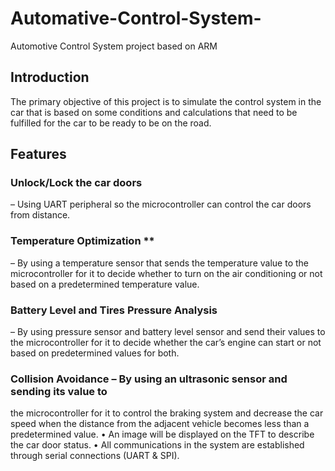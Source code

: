 # Automative-Control-System-
Automotive Control System project based on ARM
## Introduction
The primary objective of this project is to simulate the control system in the car that is based on some conditions and calculations that need to be fulfilled for the 
car to be ready to be on the road.
## Features
### __Unlock/Lock the car doors__
– Using UART peripheral so the microcontroller can control the car doors from distance.
### Temperature Optimization **
– By using a temperature sensor that sends the temperature value to the microcontroller for it to decide whether to turn on the air conditioning or not based on a predetermined temperature value.
### Battery Level and Tires Pressure Analysis 
– By using pressure sensor and battery level sensor and send their values to the microcontroller for it to decide whether the car’s engine can start or not based on predetermined values for both.
### Collision Avoidance – By using an ultrasonic sensor and sending its value to 
the microcontroller for it to control the braking system and decrease the car speed when the distance from the adjacent vehicle becomes less than a predetermined value.
• An image will be displayed on the TFT to describe the car door status.
• All communications in the system are established through serial connections (UART & SPI). 


